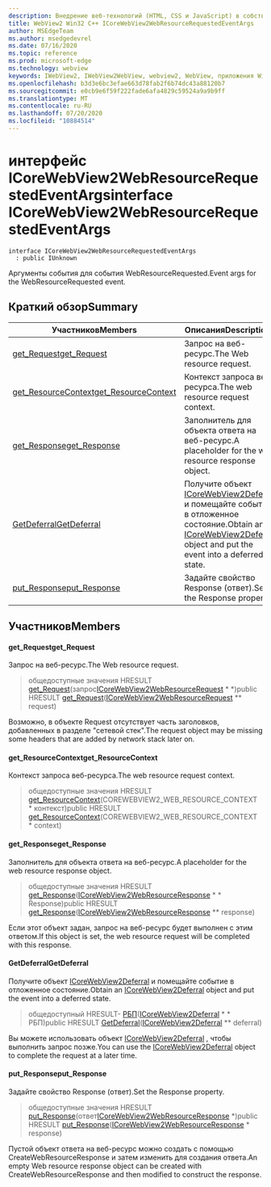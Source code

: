 ```yaml
---
description: Внедрение веб-технологий (HTML, CSS и JavaScript) в собственные приложения с помощью элемента управления Microsoft Edge WebView2
title: WebView2 Win32 C++ ICoreWebView2WebResourceRequestedEventArgs
author: MSEdgeTeam
ms.author: msedgedevrel
ms.date: 07/16/2020
ms.topic: reference
ms.prod: microsoft-edge
ms.technology: webview
keywords: IWebView2, IWebView2WebView, webview2, WebView, приложения Win32, Win32, EDGE, ICoreWebView2, ICoreWebView2Controller, управление браузером, EDGE HTML, ICoreWebView2WebResourceRequestedEventArgs
ms.openlocfilehash: b3d3e6bc3efae663d78fab2f6b74dc43a88120b7
ms.sourcegitcommit: e0cb9e6f59f222fade6afa4829c59524a9a9b9ff
ms.translationtype: MT
ms.contentlocale: ru-RU
ms.lasthandoff: 07/20/2020
ms.locfileid: "10884514"
---
```

# <span data-ttu-id="5c8aa-104">интерфейс ICoreWebView2WebResourceRequestedEventArgs</span><span class="sxs-lookup"><span data-stu-id="5c8aa-104">interface ICoreWebView2WebResourceRequestedEventArgs</span></span> 

```
interface ICoreWebView2WebResourceRequestedEventArgs
  : public IUnknown
```

<span data-ttu-id="5c8aa-105">Аргументы события для события WebResourceRequested.</span><span class="sxs-lookup"><span data-stu-id="5c8aa-105">Event args for the WebResourceRequested event.</span></span>

## <span data-ttu-id="5c8aa-106">Краткий обзор</span><span class="sxs-lookup"><span data-stu-id="5c8aa-106">Summary</span></span>

 <span data-ttu-id="5c8aa-107">Участников</span><span class="sxs-lookup"><span data-stu-id="5c8aa-107">Members</span></span>                        | <span data-ttu-id="5c8aa-108">Описания</span><span class="sxs-lookup"><span data-stu-id="5c8aa-108">Descriptions</span></span>
--------------------------------|---------------------------------------------
[<span data-ttu-id="5c8aa-109">get_Request</span><span class="sxs-lookup"><span data-stu-id="5c8aa-109">get_Request</span></span>](#get_request) | <span data-ttu-id="5c8aa-110">Запрос на веб-ресурс.</span><span class="sxs-lookup"><span data-stu-id="5c8aa-110">The Web resource request.</span></span>
[<span data-ttu-id="5c8aa-111">get_ResourceContext</span><span class="sxs-lookup"><span data-stu-id="5c8aa-111">get_ResourceContext</span></span>](#get_resourcecontext) | <span data-ttu-id="5c8aa-112">Контекст запроса веб-ресурса.</span><span class="sxs-lookup"><span data-stu-id="5c8aa-112">The web resource request context.</span></span>
[<span data-ttu-id="5c8aa-113">get_Response</span><span class="sxs-lookup"><span data-stu-id="5c8aa-113">get_Response</span></span>](#get_response) | <span data-ttu-id="5c8aa-114">Заполнитель для объекта ответа на веб-ресурс.</span><span class="sxs-lookup"><span data-stu-id="5c8aa-114">A placeholder for the web resource response object.</span></span>
[<span data-ttu-id="5c8aa-115">GetDeferral</span><span class="sxs-lookup"><span data-stu-id="5c8aa-115">GetDeferral</span></span>](#getdeferral) | <span data-ttu-id="5c8aa-116">Получите объект [ICoreWebView2Deferral](icorewebview2deferral.md) и помещайте событие в отложенное состояние.</span><span class="sxs-lookup"><span data-stu-id="5c8aa-116">Obtain an [ICoreWebView2Deferral](icorewebview2deferral.md) object and put the event into a deferred state.</span></span>
[<span data-ttu-id="5c8aa-117">put_Response</span><span class="sxs-lookup"><span data-stu-id="5c8aa-117">put_Response</span></span>](#put_response) | <span data-ttu-id="5c8aa-118">Задайте свойство Response (ответ).</span><span class="sxs-lookup"><span data-stu-id="5c8aa-118">Set the Response property.</span></span>

## <span data-ttu-id="5c8aa-119">Участников</span><span class="sxs-lookup"><span data-stu-id="5c8aa-119">Members</span></span>

#### <span data-ttu-id="5c8aa-120">get_Request</span><span class="sxs-lookup"><span data-stu-id="5c8aa-120">get_Request</span></span> 

<span data-ttu-id="5c8aa-121">Запрос на веб-ресурс.</span><span class="sxs-lookup"><span data-stu-id="5c8aa-121">The Web resource request.</span></span>

> <span data-ttu-id="5c8aa-122">общедоступные значения HRESULT [get_Request](#get_request)(запрос[ICoreWebView2WebResourceRequest](icorewebview2webresourcerequest.md) \* \*)</span><span class="sxs-lookup"><span data-stu-id="5c8aa-122">public HRESULT [get_Request](#get_request)([ICoreWebView2WebResourceRequest](icorewebview2webresourcerequest.md) \*\* request)</span></span>

<span data-ttu-id="5c8aa-123">Возможно, в объекте Request отсутствует часть заголовков, добавленных в разделе "сетевой стек".</span><span class="sxs-lookup"><span data-stu-id="5c8aa-123">The request object may be missing some headers that are added by network stack later on.</span></span>

#### <span data-ttu-id="5c8aa-124">get_ResourceContext</span><span class="sxs-lookup"><span data-stu-id="5c8aa-124">get_ResourceContext</span></span> 

<span data-ttu-id="5c8aa-125">Контекст запроса веб-ресурса.</span><span class="sxs-lookup"><span data-stu-id="5c8aa-125">The web resource request context.</span></span>

> <span data-ttu-id="5c8aa-126">общедоступные значения HRESULT [get_ResourceContext](#get_resourcecontext)(COREWEBVIEW2_WEB_RESOURCE_CONTEXT \* контекст)</span><span class="sxs-lookup"><span data-stu-id="5c8aa-126">public HRESULT [get_ResourceContext](#get_resourcecontext)(COREWEBVIEW2_WEB_RESOURCE_CONTEXT \* context)</span></span>

#### <span data-ttu-id="5c8aa-127">get_Response</span><span class="sxs-lookup"><span data-stu-id="5c8aa-127">get_Response</span></span> 

<span data-ttu-id="5c8aa-128">Заполнитель для объекта ответа на веб-ресурс.</span><span class="sxs-lookup"><span data-stu-id="5c8aa-128">A placeholder for the web resource response object.</span></span>

> <span data-ttu-id="5c8aa-129">общедоступные значения HRESULT [get_Response](#get_response)([ICoreWebView2WebResourceResponse](icorewebview2webresourceresponse.md) \* \* Response)</span><span class="sxs-lookup"><span data-stu-id="5c8aa-129">public HRESULT [get_Response](#get_response)([ICoreWebView2WebResourceResponse](icorewebview2webresourceresponse.md) \*\* response)</span></span>

<span data-ttu-id="5c8aa-130">Если этот объект задан, запрос на веб-ресурс будет выполнен с этим ответом.</span><span class="sxs-lookup"><span data-stu-id="5c8aa-130">If this object is set, the web resource request will be completed with this response.</span></span>

#### <span data-ttu-id="5c8aa-131">GetDeferral</span><span class="sxs-lookup"><span data-stu-id="5c8aa-131">GetDeferral</span></span> 

<span data-ttu-id="5c8aa-132">Получите объект [ICoreWebView2Deferral](icorewebview2deferral.md) и помещайте событие в отложенное состояние.</span><span class="sxs-lookup"><span data-stu-id="5c8aa-132">Obtain an [ICoreWebView2Deferral](icorewebview2deferral.md) object and put the event into a deferred state.</span></span>

> <span data-ttu-id="5c8aa-133">общедоступный HRESULT- [РБП](#getdeferral)([ICoreWebView2Deferral](icorewebview2deferral.md) \* \* РБП)</span><span class="sxs-lookup"><span data-stu-id="5c8aa-133">public HRESULT [GetDeferral](#getdeferral)([ICoreWebView2Deferral](icorewebview2deferral.md) \*\* deferral)</span></span>

<span data-ttu-id="5c8aa-134">Вы можете использовать объект [ICoreWebView2Deferral](icorewebview2deferral.md) , чтобы выполнить запрос позже.</span><span class="sxs-lookup"><span data-stu-id="5c8aa-134">You can use the [ICoreWebView2Deferral](icorewebview2deferral.md) object to complete the request at a later time.</span></span>

#### <span data-ttu-id="5c8aa-135">put_Response</span><span class="sxs-lookup"><span data-stu-id="5c8aa-135">put_Response</span></span> 

<span data-ttu-id="5c8aa-136">Задайте свойство Response (ответ).</span><span class="sxs-lookup"><span data-stu-id="5c8aa-136">Set the Response property.</span></span>

> <span data-ttu-id="5c8aa-137">общедоступные значения HRESULT [put_Response](#put_response)(ответ[ICoreWebView2WebResourceResponse](icorewebview2webresourceresponse.md) \*)</span><span class="sxs-lookup"><span data-stu-id="5c8aa-137">public HRESULT [put_Response](#put_response)([ICoreWebView2WebResourceResponse](icorewebview2webresourceresponse.md) \* response)</span></span>

<span data-ttu-id="5c8aa-138">Пустой объект ответа на веб-ресурс можно создать с помощью CreateWebResourceResponse и затем изменить для создания ответа.</span><span class="sxs-lookup"><span data-stu-id="5c8aa-138">An empty Web resource response object can be created with CreateWebResourceResponse and then modified to construct the response.</span></span>

